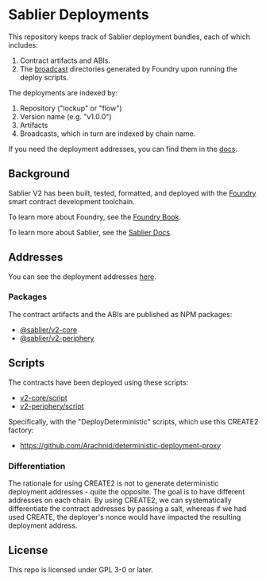 # Sablier Deployments

This repository keeps track of Sablier deployment bundles, each of which includes:

1. Contract artifacts and ABIs.
2. The [broadcast](https://book.getfoundry.sh/tutorials/solidity-scripting) directories generated by Foundry upon
   running the deploy scripts.

The deployments are indexed by:

1. Repository ("lockup" or "flow")
2. Version name (e.g. "v1.0.0")
3. Artifacts
4. Broadcasts, which in turn are indexed by chain name.

If you need the deployment addresses, you can find them in the
[docs](https://docs.sablier.com/contracts/v2/deployments).

## Background

Sablier V2 has been built, tested, formatted, and deployed with the [Foundry](https://getfoundry.sh/) smart contract
development toolchain.

To learn more about Foundry, see the [Foundry Book](https://book.getfoundry.sh/).

To learn more about Sablier, see the [Sablier Docs](https://docs.sablier.com/).

## Addresses

You can see the deployment addresses [here](https://docs.sablier.com/contracts/v2/deployments).

### Packages

The contract artifacts and the ABIs are published as NPM packages:

- [@sablier/v2-core](https://npmjs.com/package/@sablier/v2-core)
- [@sablier/v2-periphery](https://npmjs.com/package/@sablier/v2-periphery)

## Scripts

The contracts have been deployed using these scripts:

- [v2-core/script](https://github.com/sablier-labs/v2-core/tree/main/script)
- [v2-periphery/script](https://github.com/sablier-labs/v2-periphery/tree/main/script)

Specifically, with the "DeployDeterministic" scripts, which use this CREATE2 factory:

- https://github.com/Arachnid/deterministic-deployment-proxy

### Differentiation

The rationale for using CREATE2 is not to generate deterministic deployment addresses - quite the opposite. The goal is
to have different addresses on each chain. By using CREATE2, we can systematically differentiate the contract addresses
by passing a salt, whereas if we had used CREATE, the deployer's nonce would have impacted the resulting deployment
address.

## License

This repo is licensed under GPL 3-0 or later.
